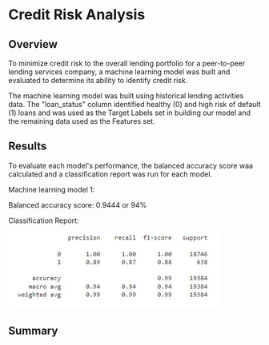 # Credit Risk Analysis 

## Overview 
To minimize credit risk to the overall lending portfolio for a peer-to-peer lending services company, a machine learning model was built and evaluated to determine its ability to identify credit risk. 

The machine learning model was built using historical lending activities data. The "loan_status" column identified healthy (0) and high risk of default (1) loans and was used as the Target Labels set in building our model and the remaining data used as the Features set.

## Results
To evaluate each model's performance, the balanced accuracy score waa calculated and a classification report was run for each model.

Machine learning model 1:

Balanced accuracy score: 0.9444 or 94% 

Classification Report:


![image](Credit_Risk/model_one_report.JPG)


## Summary

